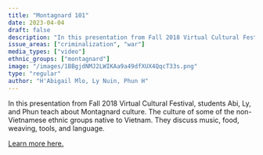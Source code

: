 ```yaml
---
title: "Montagnard 101"
date: 2023-04-04
draft: false
description: "In this presentation from Fall 2018 Virtual Cultural Festival, students Abi, Ly, and Phun teach about Montagnard culture. The culture of some of the non-Vietnamese ethnic groups native to Vietnam. They discuss music, food, weaving, tools, and language."
issue_areas: ["criminalization", "war"]
media_types: ["video"]
ethnic_groups: ["montagnard"]
image: "/images/1BBgjdNMJ2LWIKAa9a49dfXUX4QqcT33s.png"
type: "regular"
author: "H'Abigail Mlo, Ly Nuin, Phun H"
---
```


In this presentation from Fall 2018 Virtual Cultural Festival, students Abi, Ly, and Phun teach about Montagnard culture. The culture of some of the non-Vietnamese ethnic groups native to Vietnam. They discuss music, food, weaving, tools, and language.

[Learn more here.](https://navigators.unc.edu/global-resource/montagnard-101/)
